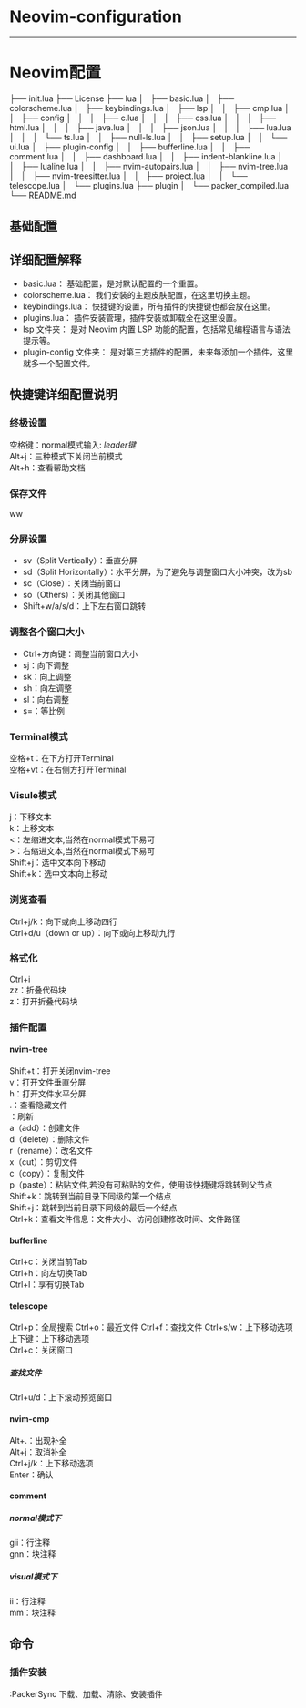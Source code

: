 # Neovim-configuration
---
# Neovim配置
├── init.lua
├── License
├── lua
│   ├── basic.lua
│   ├── colorscheme.lua
│   ├── keybindings.lua
│   ├── lsp
│   │   ├── cmp.lua
│   │   ├── config
│   │   │   ├── c.lua
│   │   │   ├── css.lua
│   │   │   ├── html.lua
│   │   │   ├── java.lua
│   │   │   ├── json.lua
│   │   │   ├── lua.lua
│   │   │   └── ts.lua
│   │   ├── null-ls.lua
│   │   ├── setup.lua
│   │   └── ui.lua
│   ├── plugin-config
│   │   ├── bufferline.lua
│   │   ├── comment.lua
│   │   ├── dashboard.lua
│   │   ├── indent-blankline.lua
│   │   ├── lualine.lua
│   │   ├── nvim-autopairs.lua
│   │   ├── nvim-tree.lua
│   │   ├── nvim-treesitter.lua
│   │   ├── project.lua
│   │   └── telescope.lua
│   └── plugins.lua
├── plugin
│   └── packer_compiled.lua
└── README.md
## 基础配置
## 详细配置解释
- basic.lua： 基础配置，是对默认配置的一个重置。
- colorscheme.lua： 我们安装的主题皮肤配置，在这里切换主题。
- keybindings.lua： 快捷键的设置，所有插件的快捷键也都会放在这里。
- plugins.lua： 插件安装管理，插件安装或卸载全在这里设置。
- lsp 文件夹： 是对 Neovim 内置 LSP 功能的配置，包括常见编程语言与语法提示等。
- plugin-config 文件夹： 是对第三方插件的配置，未来每添加一个插件，这里就多一个配置文件。

## 快捷键详细配置说明

### 终极设置
空格键：normal模式输入: *leader键*  
Alt+j：三种模式下关闭当前模式  
Alt+h：查看帮助文档  

### 保存文件
ww

### 分屏设置
- sv（Split Vertically）：垂直分屏
- sd（Split Horizontally）：水平分屏，为了避免与调整窗口大小冲突，改为sb
- sc（Close）：关闭当前窗口
- so（Others）：关闭其他窗口
- Shift+w/a/s/d：上下左右窗口跳转

### 调整各个窗口大小
- Ctrl+方向键：调整当前窗口大小
- sj：向下调整
- sk：向上调整
- sh：向左调整
- sl：向右调整
- s=：等比例

### Terminal模式
空格+t：在下方打开Terminal  
空格+vt：在右侧方打开Terminal  

### Visule模式
j：下移文本  
k：上移文本  
<：左缩进文本,当然在normal模式下易可  
\>：右缩进文本,当然在normal模式下易可  
Shift+j：选中文本向下移动  
Shift+k：选中文本向上移动  

### 浏览查看
Ctrl+j/k：向下或向上移动四行  
Ctrl+d/u（down or up）：向下或向上移动九行  

### 格式化
Ctrl+i  
zz：折叠代码块  
z：打开折叠代码块  

### 插件配置
#### nvim-tree
Shift+t：打开关闭nvim-tree  
v：打开文件垂直分屏  
h：打开文件水平分屏  
.：查看隐藏文件  
<F5>：刷新  
a（add）：创建文件  
d（delete）：删除文件  
r（rename）：改名文件  
x（cut）：剪切文件  
c（copy）：复制文件  
p（paste）：粘贴文件,若没有可粘贴的文件，使用该快捷键将跳转到父节点  
Shift+k：跳转到当前目录下同级的第一个结点  
Shift+j：跳转到当前目录下同级的最后一个结点  
Ctrl+k：查看文件信息：文件大小、访问创建修改时间、文件路径  

#### bufferline
Ctrl+c：关闭当前Tab  
Ctrl+h：向左切换Tab  
Ctrl+l：享有切换Tab  

#### telescope
Ctrl+p：全局搜索
Ctrl+o：最近文件
Ctrl+f：查找文件
Ctrl+s/w：上下移动选项  
上下键：上下移动选项  
Ctrl+c：关闭窗口  

##### 查找文件
Ctrl+u/d：上下滚动预览窗口

#### nvim-cmp
Alt+.：出现补全  
Alt+j：取消补全  
Ctrl+j/k：上下移动选项  
Enter：确认  

#### comment

##### normal模式下
gii：行注释  
gnn：块注释  

##### visual模式下
ii：行注释  
mm：块注释  

####
## 命令
### 插件安装
:PackerSync 下载、加载、清除、安装插件

